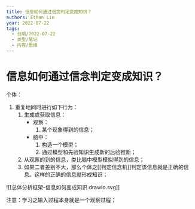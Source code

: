 ```yaml
---
title: 信息如何通过信念判定变成知识？
authors: Ethan Lin
year: 2022-07-22 
tags:
  - 日期/2022-07-22 
  - 类型/笔记 
  - 内容/思维 
---
```



# 信息如何通过信念判定变成知识？






个体：
1. 重复地同时进行如下行为：
	1. 生成或获取信息：
		- 观察：
			1. 某个现象得到的信息；
		- 脑中：
			1. 构造一个模型；
			2. 通过模型和先验知识生成新的后验推断；
	2. 从观察的到的信息，类比脑中模型模拟得到的信息；
	3. 如果二者差别不大，那么个体之[[判定信念机]]判定该信息就是正确的信息。这样的正确的信息就形成知识；

![[总体分析框架-信息如何变成知识.drawio.svg]]


注意：学习之输入过程本身就是一个观察过程；